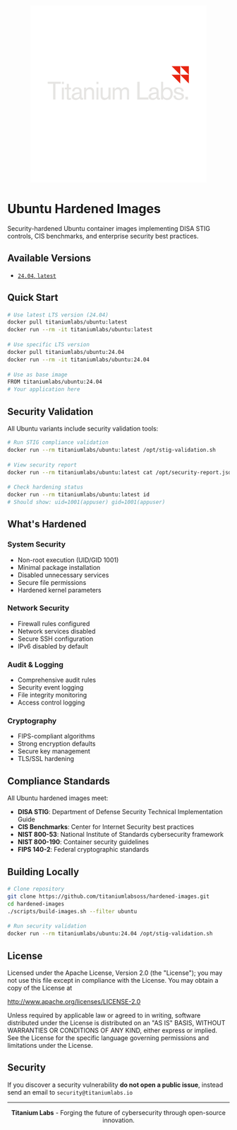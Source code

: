 <!-- markdownlint-disable MD041 -->
<p align="center">
    <img width="400px" height=auto src="https://raw.githubusercontent.com/titaniumlabsoss/hardened-images/refs/heads/main/assets/titanium-labs-logo.png" alt="Titanium Labs Logo" />
</p>

# Ubuntu Hardened Images

Security-hardened Ubuntu container images implementing DISA STIG controls, CIS benchmarks, and enterprise security best practices.

## Available Versions

- [`24.04`, `latest`](https://github.com/titaniumlabsoss/hardened-images/blob/main/images/base_images/ubuntu/24.04/Dockerfile)

## Quick Start

```bash
# Use latest LTS version (24.04)
docker pull titaniumlabs/ubuntu:latest
docker run --rm -it titaniumlabs/ubuntu:latest

# Use specific LTS version
docker pull titaniumlabs/ubuntu:24.04
docker run --rm -it titaniumlabs/ubuntu:24.04

# Use as base image
FROM titaniumlabs/ubuntu:24.04
# Your application here
```

## Security Validation

All Ubuntu variants include security validation tools:

```bash
# Run STIG compliance validation
docker run --rm titaniumlabs/ubuntu:latest /opt/stig-validation.sh

# View security report
docker run --rm titaniumlabs/ubuntu:latest cat /opt/security-report.json

# Check hardening status
docker run --rm titaniumlabs/ubuntu:latest id
# Should show: uid=1001(appuser) gid=1001(appuser)
```

## What's Hardened

### System Security
- Non-root execution (UID/GID 1001)
- Minimal package installation
- Disabled unnecessary services
- Secure file permissions
- Hardened kernel parameters

### Network Security
- Firewall rules configured
- Network services disabled
- Secure SSH configuration
- IPv6 disabled by default

### Audit & Logging
- Comprehensive audit rules
- Security event logging
- File integrity monitoring
- Access control logging

### Cryptography
- FIPS-compliant algorithms
- Strong encryption defaults
- Secure key management
- TLS/SSL hardening

## Compliance Standards

All Ubuntu hardened images meet:

- **DISA STIG**: Department of Defense Security Technical Implementation Guide
- **CIS Benchmarks**: Center for Internet Security best practices
- **NIST 800-53**: National Institute of Standards cybersecurity framework
- **NIST 800-190**: Container security guidelines
- **FIPS 140-2**: Federal cryptographic standards

## Building Locally

```bash
# Clone repository
git clone https://github.com/titaniumlabsoss/hardened-images.git
cd hardened-images
./scripts/build-images.sh --filter ubuntu

# Run security validation
docker run --rm titaniumlabs/ubuntu:24.04 /opt/stig-validation.sh
```

## License

Licensed under the Apache License, Version 2.0 (the "License"); you may not use this file except in compliance with the License. You may obtain a copy of the License at

http://www.apache.org/licenses/LICENSE-2.0

Unless required by applicable law or agreed to in writing, software distributed under the License is distributed on an "AS IS" BASIS, WITHOUT WARRANTIES OR CONDITIONS OF ANY KIND, either express or implied. See the License for the specific language governing permissions and limitations under the License.

## Security

If you discover a security vulnerability **do not open a public issue**, instead send an email to `security@titaniumlabs.io`

---

<p align="center">
    <strong>Titanium Labs</strong> - Forging the future of cybersecurity through open-source innovation.
</p>
